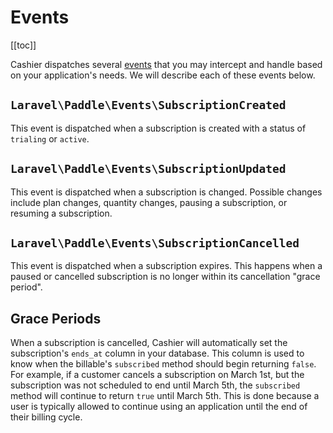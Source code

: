 # Events

[[toc]]

Cashier dispatches several [events](https://laravel.com/docs/events) that you may intercept and handle based on your application's needs. We will describe each of these events below.

## `Laravel\Paddle\Events\SubscriptionCreated`

This event is dispatched when a subscription is created with a status of `trialing` or `active`.

## `Laravel\Paddle\Events\SubscriptionUpdated`

This event is dispatched when a subscription is changed. Possible changes include plan changes, quantity changes, pausing a subscription, or resuming a subscription.

## `Laravel\Paddle\Events\SubscriptionCancelled`

This event is dispatched when a subscription expires. This happens when a paused or cancelled subscription is no longer within its cancellation "grace period".

## Grace Periods

When a subscription is cancelled, Cashier will automatically set the subscription's `ends_at` column in your database. This column is used to know when the billable's `subscribed` method should begin returning `false`. For example, if a customer cancels a subscription on March 1st, but the subscription was not scheduled to end until March 5th, the `subscribed` method will continue to return `true` until March 5th. This is done because a user is typically allowed to continue using an application until the end of their billing cycle.
